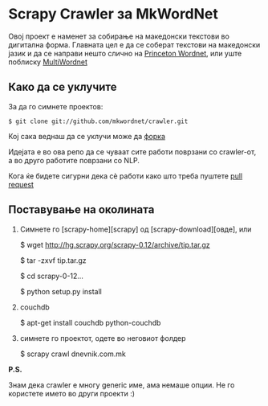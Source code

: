 Scrapy Crawler за MkWordNet
===========================
Овој проект е наменет за собирање на македонски текстови во дигитална форма.
Главната цел е да се соберат текстови на македонски јазик и да се направи
нешто слично на [Princeton Wordnet][PWN], или уште поблиску [MultiWordnet][MWN]

[PWN]: http://wordnetweb.princeton.edu/perl/webwn
[MWN]: http://multiwordnet.fbk.eu/english/home.php

Како да се уклучите
-------------------

За да го симнете проектов:

    $ git clone git://github.com/mkwordnet/crawler.git

Кој сака веднаш да се уклучи може да [форка][fork-a-repo]

[fork-a-repo]: http://help.github.com/fork-a-repo/

Идејата е во oва репо да се чуваат сите работи поврзани
со crawler-от, а во друго работите поврзани со NLP.

Кога ќе бидете сигурни дека сѐ работи како што треба пуштете [pull request][pr]

[pr]: http://help.github.com/send-pull-requests/



Поставување на околината
------------------------

1. Симнете го [scrapy-home][scrapy] од [scrapy-download][овде], или

    $ wget http://hg.scrapy.org/scrapy-0.12/archive/tip.tar.gz

    $ tar -zxvf tip.tar.gz

    $ cd scrapy-0-12...

    $ python setup.py install

2. couchdb

    $ apt-get install couchdb python-couchdb

3. симнете го проектот, одете во неговиот фолдер

    $ scrapy crawl dnevnik.com.mk




**P.S.**

Знам дека crawler е многу generic име, ама немаше опции. Не го користете името во други проекти :)
